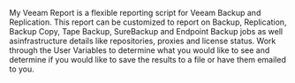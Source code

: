 My Veeam Report is a flexible reporting script for Veeam Backup and Replication. This report can be customized to report on Backup, 
Replication, Backup Copy, Tape Backup, SureBackup and Endpoint Backup jobs as well asinfrastructure details like repositories, proxies 
and license status. Work through the User Variables to determine what you would like to see and determine if you would like to save the 
results to a file or have them emailed to you.
